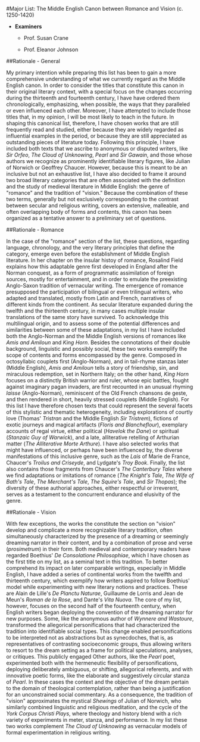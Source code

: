 #Major List: The Middle English Canon between Romance and Vision (c. 1250-1420)

- __Examiners__

	- Prof. Susan Crane

	- Prof. Eleanor Johnson

##Rationale - General

My primary intention while preparing this list has been to gain a more comprehensive understanding of what we currently regard as the Middle English canon. In order to consider the titles that constitute this canon in their original literary context, with a special focus on the changes occurring during the thirteenth and fourteenth century, I have have ordered them chronologically, emphasizing, when possible, the ways that they paralleled or even influenced each other. Moreover, I have attempted to include those titles that, in my opinion, I will be most likely to teach in the future. In shaping this canonical list, therefore, I have chosen works that are still frequently read and studied, either because they are widely regarded as influential examples in the period, or because they are still appreciated as outstanding pieces of literature today. Following this principle, I have included both texts that we ascribe to anonymous or disputed writers, like _Sir Orfeo_, _The Cloud of Unknowing_, _Pearl_ and _Sir Gawain_, and those whose authors we recognize as prominently identifiable literary figures, like Julian of Norwich or Geoffrey Chaucer. However, because this is meant to be an inclusive but not an exhaustive list, I have also decided to frame it around two broad literary categories that are often associated with the definition and the study of medieval literature in Middle English: the genre of "romance" and the tradition of "vision." Because the combination of these two terms, generally but not exclusively corresponding to the contrast between secular and religious writing, covers an extensive, malleable, and often overlapping body of forms and contents, this canon has been organized as a tentative answer to a preliminary set of questions.

##Rationale - Romance

In the case of the "romance" section of the list, these questions, regarding language, chronology, and the very literary principles that define the category, emerge even before the establishment of Middle English literature. In her chapter on the insular histoy of romance, Rosalind Field explains how this adaptable genre first developed in England after the Norman conquest, as a form of programmatic assimilation of foreign sources, mostly for entertainment, and in order to emulate the preexisting Anglo-Saxon tradition of vernacular writing. The emergence of romance presupposed the participation of bilingual or even trilingual writers, who adapted and translated, mostly from Latin and French, narratives of different kinds from the continent. As secular literature expanded during the twelfth and the thirteenth century, in many cases multiple insular translations of the same story have survived. To acknowledge this multilingual origin, and to assess some of the potential differences and similarities between some of these adaptations, in my list I have included both the Anglo-Norman and the Middle English versions of romances like _Amis and Amiloun_ and _King Horn_. Besides the connotations of their double background, linguistic and possibly social, these two works exemplify the scope of contents and forms encompassed by the genre. Composed in octosyllabic couplets first (Anglo-Norman), and in tail-rhyme stanzas later (Middle English), _Amis and Amiloun_ tells a story of friendship, sin, and miraculous redemption, set in Northern Italy; on the other hand, _King Horn_ focuses on a distinctly British warrior and ruler, whose epic battles, fought against imaginary pagan invaders, are first recounted in an unusual rhyming _laisse_ (Anglo-Norman), reminiscent of the Old French chansons de geste, and then rendered in short, heavily stressed couplets (Middle English). For this list I have therefore chosen texts that could represent the several facets of this stylistic and thematic heterogeneity, including explorations of courtly love (Thomas' _Tristran_ and the Middle English _Sir Tristrem_), fictions of exotic journeys and magical artifacts (_Floris and Blancheflour_), exemplary accounts of regal virtue, either political (_Havelok the Dane_) or spiritual (_Stanzaic Guy of Warwick_), and a late, alliterative retelling of Arthurian matter (_The Alliterative Morte Arthure_). I have also selected works that might have influenced, or perhaps have been influenced by, the diverse manifestations of this inclusive genre, such as the _Lais_ of Marie de France, Chaucer's _Troilus and Criseyde_, and Lydgate's _Troy Book_. Finally, the list also contains those fragments from Chaucer's _The Canterbury Tales_ where we find adaptations or imitations of romance (_The Knight's Tale_, _The Wife of Bath's Tale_, _The Merchant's Tale_, _The Squire's Tale_, and _Sir Thopas_); the diversity of these authorial approaches, either respectful or irreverent, serves as a testament to the concurrent endurance and elusivity of the genre.

##Rationale - Vision

With few exceptions, the works the constitute the section on "vision" develop and complicate a more recognizable literary tradition, often simultaneously characterized by the presence of a dreaming or seemingly dreaming narrator in their content, and by a combination of prose and verse (_prosimetrum_) in their form. Both medieval and contemporary readers have regarded Boethius' _De Consolatione Philosophiae_, which I have chosen as the first title on my list, as a seminal text in this tradition. To better comprehend its impact on later comparable writings, especially in Middle English, I have added a series of continental works from the twelfth and thirteenth century, which exemplify how writers aspired to follow Boethius' model while experimenting with new literary notions and practices. These are Alain de Lille's _De Planctu Naturae_, Guillaume de Lorris and Jean de Meun's _Roman de la Rose_, and Dante's _Vita Nuova_. The core of my list, however, focuses on the second half of the fourteenth century, when English writers began deploying the convention of the dreaming narrator for new purposes. Some, like the anonymous author of _Wynnere and Wastoure_, transformed the allegorical personifications that had characterized the tradition into identifiable social types. This change enabled personifications to be interpreted not as abstractions but as synecdoches, that is, as representatives of contrasting socioeconomic groups, thus allowing writers to resort to the dream setting as a frame for political speculations, analyses, or critiques. This publicly engaged  Other authors, like the _Pearl_ poet, experimented both with the hermeneutic flexibility of personifications, deploying deliberately ambiguous, or shifting, allegorical referents, and with innovative poetic forms, like the elaborate and suggestively circular stanza of _Pearl_. In these cases the context and the objective of the dream pertain to the domain of theological contemplation, rather than being a justification for an unconstrained social commentary. As a consequence, the tradition of "vision" approximates the mystical _Shewings_ of Julian of Norwich, who similarly combined linguistic and religious meditation, and the cycle of the _York Corpus Christi Plays_, where theology and history blend with a rich variety of experiments in meter, stanza, and performance. In my list these two works complement _The Cloud of Unknowing_ as vernacular models of formal experimentation in religious writing.
